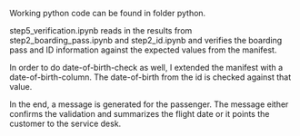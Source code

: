 Working python code can be found in folder python.

step5_verification.ipynb reads in the results from step2_boarding_pass.ipynb and step2_id.ipynb and verifies the boarding pass and ID information against the expected values from the manifest. 

In order to do date-of-birth-check as well, I extended the manifest with a date-of-birth-column. The date-of-birth from the id is checked against that value.

In the end, a message is generated for the passenger. The message either confirms the validation and summarizes the flight date or it points the customer to the service desk.
